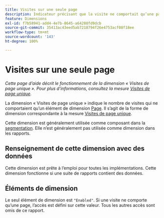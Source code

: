 ```yaml
---
title: Visites sur une seule page
description: Indicateur précisant que la visite ne comportait qu’une page.
feature: Dimensions
exl-id: f7b58941-add4-4e7b-8645-a64280fd9dcb
source-git-commit: 35413ac43eed5ab7218794f26e4753acf08f18ee
workflow-type: tm+mt
source-wordcount: '143'
ht-degree: 100%

---
```


# Visites sur une seule page

*Cette page d’aide décrit le fonctionnement de la dimension « Visites de page unique ». Pour plus d’informations, consultez la mesure [Visites de page unique](../metrics/single-page-visits.md).*

La dimension « Visites de page unique » indique le nombre de visites qui ne comportaient qu’un élément de dimension [Page](page.md). Il s’agit de la forme de dimension correspondante à la mesure [Visites de page unique](../metrics/single-page-visits.md).

Cette dimension est généralement utilisée comme composant dans la [segmentation](../segmentation/seg-home.md). Elle n’est généralement pas utilisée comme dimension dans les rapports.

## Renseignement de cette dimension avec des données

Cette dimension est prête à l’emploi pour toutes les implémentations. Cette dimension fonctionne si une suite de rapports contient des données.

## Éléments de dimension

Le seul élément de dimension est `"Enabled"`. Si une visite ne comporte qu’une page, l’accès est défini sur cette valeur. Tous les autres accès sont omis de ce rapport.
